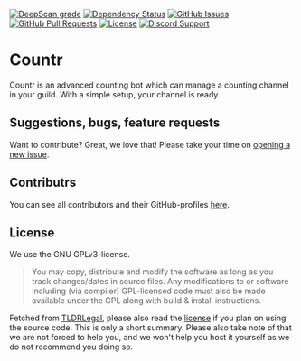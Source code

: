 [![DeepScan grade](https://deepscan.io/api/teams/5752/projects/7628/branches/80602/badge/grade.svg)](https://deepscan.io/dashboard#view=project&tid=5752&pid=7628&bid=80602)
[![Dependency Status](https://david-dm.org/promise/countr.svg)](https://david-dm.org/promise/countr)
[![GitHub Issues](https://img.shields.io/github/issues-raw/promise/countr.svg)](https://github.compromise/countr/issues)
[![GitHub Pull Requests](https://img.shields.io/github/issues-pr-raw/promise/countr.svg)](https://github.com/promise/countr/pulls)
[![License](https://img.shields.io/github/license/promise/countr.svg)](https://github.com/promise/countr/blob/master/LICENSE)
[![Discord Support](https://img.shields.io/discord/449576301997588490.svg)](https://promise.solutions/support)

# Countr

Countr is an advanced counting bot which can manage a counting channel in your guild. With a simple setup, your channel is ready.

## Suggestions, bugs, feature requests

Want to contribute? Great, we love that! Please take your time on [opening a new issue](https://github.com/promise/countr/issues/new).

## Contributrs

You can see all contributors and their GitHub-profiles [here](https://github.com/promise/countr/graphs/contributors).

## License

We use the GNU GPLv3-license.

> You may copy, distribute and modify the software as long as you track changes/dates in source files. Any modifications to or software including (via compiler) GPL-licensed code must also be made available under the GPL along with build & install instructions.

Fetched from [TLDRLegal](https://tldrlegal.com/license/gnu-general-public-license-v3-(gpl-3)), please also read the [license](https://github.com/promise/countr/blob/master/LICENSE) if you plan on using the source code. This is only a short summary. Please also take note of that we are not forced to help you, and we won't help you host it yourself as we do not recommend you doing so.